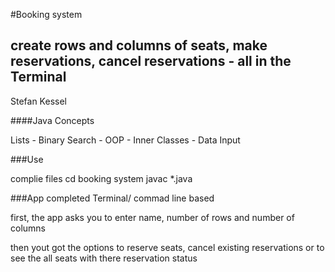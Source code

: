 #Booking system
## create rows and columns of seats, make reservations, cancel reservations - all in the Terminal

Stefan Kessel

####Java Concepts

Lists - Binary Search - OOP - Inner Classes - Data Input

###Use

complie files
cd booking system
javac *.java

###App
completed Terminal/ commad line based

first, the app asks you to enter name, number of rows and number of columns

then yout got the options to reserve seats, cancel existing reservations or to see the all seats with there reservation status
